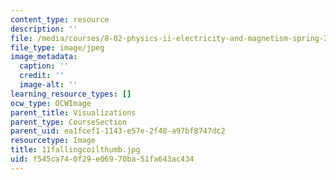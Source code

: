 ```yaml
---
content_type: resource
description: ''
file: /media/courses/8-02-physics-ii-electricity-and-magnetism-spring-2007/f545ca740f29e06970ba51fa643ac434_11fallingcoilthumb.jpg
file_type: image/jpeg
image_metadata:
  caption: ''
  credit: ''
  image-alt: ''
learning_resource_types: []
ocw_type: OCWImage
parent_title: Visualizations
parent_type: CourseSection
parent_uid: ea1fcef1-1143-e57e-2f48-a97bf8747dc2
resourcetype: Image
title: 11fallingcoilthumb.jpg
uid: f545ca74-0f29-e069-70ba-51fa643ac434
---
```

